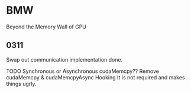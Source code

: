 # BMW
Beyond the Memory Wall of GPU

## 0311
Swap out communication implementation done.









TODO
Synchronous or Asynchronous cudaMemcpy??
Remove cudaMemcpy & cudaMemcpyAsync Hooking It is not required and makes things ugrly.
